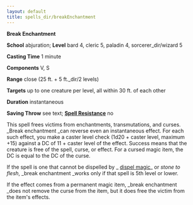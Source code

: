 ```yaml
---
layout: default
title: spells_dir/breakEnchantment
---
```

 **Break Enchantment**

**School** abjuration; **Level** bard 4, cleric 5, paladin 4, sorcerer_dir/wizard 5

**Casting Time** 1 minute

**Components** V, S

**Range** close (25 ft. + 5 ft._dir/2 levels)

**Targets** up to one creature per level, all within 30 ft. of each other

**Duration** instantaneous

**Saving Throw** see text; **[Spell Resistance](../glossary#_spell-resistance)** no

This spell frees victims from enchantments, transmutations, and curses. _Break enchantment _can reverse even an instantaneous effect. For each such effect, you make a caster level check (1d20 + caster level, maximum +15) against a DC of 11 + caster level of the effect. Success means that the creature is free of the spell, curse, or effect. For a cursed magic item, the DC is equal to the DC of the curse.

If the spell is one that cannot be dispelled by _ [dispel magic](dispelMagic#_dispel-magic)_ or _stone to flesh_, _break enchantment _works only if that spell is 5th level or lower.

If the effect comes from a permanent magic item, _break enchantment _does not remove the curse from the item, but it does free the victim from the item's effects.

